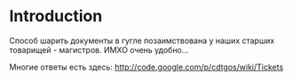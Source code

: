 # Introduction #

Способ шарить документы в гугле позаимствована у наших старших товарищей - магистров. ИМХО очень удобно...

Многие ответы есть здесь:
http://code.google.com/p/cdtgos/wiki/Tickets